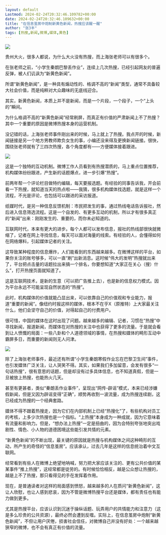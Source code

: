 ```yaml
---
layout: default
Lastmod: 2024-02-24T20:32:46.109782+00:00
date: 2024-02-24T20:32:46.109632+00:00
title: "在信息茧房中炮制新黄色新闻，热搜应该醒一醒"
author: "张3丰"
tags: [热搜,新闻,微博,媒体,黄色]
---
```


![](https://images.weserv.nl/?url=https%3A//mmbiz.qpic.cn/mmbiz_jpg/3OMbCSCZjRZlEQAISdUBLFNibxof3VDZDCqZicvtDDMtozjJosJjBprsia9Kh9CSRavX4t5jqsWusMxQMB6V5xLUw/640%3Fwx_fmt%3Djpeg%26from%3Dappmsg)

贵州大火，很多人都说，为什么大火没有热搜，而上海张老师可以有很多个。

在张老师之前，“小学生秦朗巴黎丢作业”，连续上几次热搜，已经引起网友的普遍反弹，被人们讥讽为“新黄色新闻”。

所谓“新黄色新闻”，是一种具有煽动性的、格调不高的“新闻”类型，通常不具备较大社会价值，而是纯粹对大众趣味的无底线迎合。

其实，新黄色新闻，本质上并不是新闻，而是一个片段，一个段子，一个“上头的”瞬间。

为什么格调不高的“新黄色新闻”经常刷屏，而真正有价值的严肃新闻上不了热搜？其中一个重要的原因是微博热搜本身的运营机制。

没记错的话，上海张老师事件刚出来的时候，马上就上了热搜。我点开的时候，新闻链接是另一个地方男教师欺负女生的事，小编还没来得及更换新闻链接。很快，围绕张老师就有了三四次热搜，各个角度都有——方便媒体接着跟进。

![](https://images.weserv.nl/?url=https%3A//mmbiz.qpic.cn/mmbiz_jpg/3OMbCSCZjRays700mzm9Y7J8Bq7wXf6azUq7ps6QsavEzon40yOo175Idvdm4RvphCffTY5QYoGngWW8EXRia5Q/640%3Fwx_fmt%3Djpeg%26from%3Dappmsg)

这是一个独特的互动机制。微博工作人员看到有热搜潜质的，马上重点位置推荐，机构媒体纷纷跟进，产生新的话题爆点，进一步引爆“热搜”。

前两年帮一个评论栏目做特约编辑，每天要报选题。有经验的同事告诉我，开会前看一下热搜，就知道当天的热点啦——我猜，很多机构媒体找选题，就是这样一个流程，不光是评论，也包括可以跟进的采访报道。

纸媒时代，是另一种信息反馈机制：市民把发生的事，通过热线电话告诉报社，然后进入信息筛选流程。这是一个自发的、有更多互动的机制，所以才有很多真正的“新闻”出来：刚刚发生的、重要的，而你未必知道的。

互联网时代，本来有更大的进步。每个人都可以发布信息，报社的热线部很快就微缩了，记者在网上寻找信息，每天可以面对海量的线索。有经验的人，会懂得如何在网络爆料，引起媒体记者的关注。

这导致某种程度的信息爆炸，人们能看到的东西越来越多。在微博这样的平台，如果你关注的账号够多，可以一直“刷”出新消息。这时候“伟大的发明”热搜就出来了，平台把点击量的话题拉出来搞一个排名，你要想知道“大家正在关心（搜）什么”，打开热搜页面就知道了。

这是互联网技术，是新的生意（可以把广告推上去），也是新的信息权力模式。因为平台永远不可能呈现自然状态的“热搜”。

此时，机构媒体的价值就能凸显出来，可以依靠自己的价值观和专业能力，报道“重要的新闻”。像纽约时报这样的媒体，根本不在乎X（原推特）上大家最关注什么，他们会坚守自己的价值，对得起自己的付费用户。

很可惜，中国的媒体在这时出现了问题。越来越多的编辑、记者，习惯在“热搜”中寻找新闻，报道新闻，而媒体在对热搜的关注中也获得了更多的流量。于是就会看到让人愤慨的局面：一些八卦和个人道德领域的事情，在热搜和媒体的畸形互动中霸屏多日，而重要的新闻则无人问津。

![](https://images.weserv.nl/?url=https%3A//mmbiz.qpic.cn/mmbiz_jpg/3OMbCSCZjRays700mzm9Y7J8Bq7wXf6aGL24QnEy3UDQ4YEBa2ObZeUJicFZBh418QfqBeFZwkydXyp0XmLM92w/640%3Fwx_fmt%3Djpeg%26from%3Dappmsg)

除了上海张老师事件，最近还有所谓“小学生秦朗寒假作业忘在巴黎卫生间”事件，也引发媒体广泛关注，让人哭笑不得。其实，如果我们多加留意，会发有很多“一句话热搜”，很有意思的话题，但是却没有过多具体信息，也不知道真假，但是一旦被放上热搜，也能热火几天。

甚至有更甚者，类似“秦朗丢作业事件”，呈现出“网传-辟谣”模式，本来已经涉嫌假新闻，但是又因为辟谣变得“正确”，顺势再收割一波流量，成为热搜连续剧，这已经成为热搜的一个经典套路。

媒体不得不跟着热搜走，因为它们在内部机制上已经“热搜化”了，有些机构对员工的考核，上多少次热搜也是一个指标。“上热搜”本身成为一种成就，因为它意味着有流量和影响力。但是，“想办法上热搜”一定是扭曲的，因为会特别夸张地突出戏剧性、情色、小人物的道德困境这些能引发共情的元素。

“新黄色新闻”的不断出现，最关键的原因就是热搜与机构媒体之间这种畸形的互动，所产生的奇怪的“信息茧房”。应该承认，过去几年是这样的信息统治着中文互联网。

经常看到有些人在微博上绝望地呐喊，努力把大家应该关注的、更有公共价值的某某事件“推上热搜”，这经常都是徒劳的。有时候恰恰相反，越是公众想让热搜的，越是上不了热搜，那只看得见的手在发挥着作用。

现在，是普通读者对这样的局面感到愤怒，越来越多的人在质问“新黄色新闻”，这让人欣慰，也让人感到悲哀，因为不管是微博热搜平台还是媒体，都有责任也有能力做到更多。

尤其是热搜平台，应该认识到沉迷于操纵话题、玩弄用户的共情能力和注意力（这是多么珍贵的公共资源），最终必然会遭到反噬。实际上，在信息茧房中炮制“新黄色新闻”，不但让用户厌倦，损害社会信任，对微博自己并没有好处：一个越来越狭窄的微博，也不会有真正有价值的流量。

